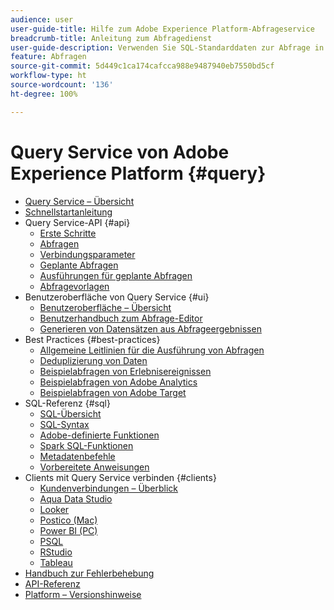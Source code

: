 ```yaml
---
audience: user
user-guide-title: Hilfe zum Adobe Experience Platform-Abfrageservice
breadcrumb-title: Anleitung zum Abfragedienst
user-guide-description: Verwenden Sie SQL-Standarddaten zur Abfrage in Platform Data Lake.
feature: Abfragen
source-git-commit: 5d449c1ca174cafcca988e9487940eb7550bd5cf
workflow-type: ht
source-wordcount: '136'
ht-degree: 100%

---
```



# Query Service von Adobe Experience Platform {#query}

- [Query Service – Übersicht](home.md)
- [Schnellstartanleitung](quickstart.md)
- Query Service-API {#api}
   - [Erste Schritte](api/getting-started.md)
   - [Abfragen](api/queries.md)
   - [Verbindungsparameter](api/connection-parameters.md)
   - [Geplante Abfragen](api/scheduled-queries.md)
   - [Ausführungen für geplante Abfragen](api/runs-scheduled-queries.md)
   - [Abfragevorlagen](api/query-templates.md)
- Benutzeroberfläche von Query Service {#ui}
   - [Benutzeroberfläche – Übersicht](ui/overview.md)
   - [Benutzerhandbuch zum Abfrage-Editor](ui/user-guide.md)
   - [Generieren von Datensätzen aus Abfrageergebnissen](ui/create-datasets.md)
- Best Practices {#best-practices}
   - [Allgemeine Leitlinien für die Ausführung von Abfragen](best-practices/writing-queries.md)
   - [Deduplizierung von Daten](best-practices/deduplication.md)
   - [Beispielabfragen von Erlebnisereignissen](best-practices/experience-event-queries.md)
   - [Beispielabfragen von Adobe Analytics](best-practices/adobe-analytics.md)
   - [Beispielabfragen von Adobe Target](best-practices/adobe-target.md)
- SQL-Referenz {#sql}
   - [SQL-Übersicht](sql/overview.md)
   - [SQL-Syntax](sql/syntax.md)
   - [Adobe-definierte Funktionen](sql/adobe-defined-functions.md)
   - [Spark SQL-Funktionen](sql/spark-sql-functions.md)
   - [Metadatenbefehle](sql/metadata.md)
   - [Vorbereitete Anweisungen](sql/prepared-statements.md)
- Clients mit Query Service verbinden {#clients}
   - [Kundenverbindungen – Überblick](clients/overview.md)
   - [Aqua Data Studio](clients/aqua-data-studio.md)
   - [Looker](clients/looker.md)
   - [Postico (Mac)](clients/postico.md)
   - [Power BI (PC)](clients/power-bi.md)
   - [PSQL](clients/psql.md)
   - [RStudio](clients/rstudio.md)
   - [Tableau](clients/tableau.md)
- [Handbuch zur Fehlerbehebung](troubleshooting-guide.md)
- [API-Referenz](https://www.adobe.io/apis/experienceplatform/home/api-reference.html#!acpdr/swagger-specs/qs-api.yaml)
- [Platform – Versionshinweise](https://docs.adobe.com/content/help/de-DE/experience-platform/release-notes/latest.html)